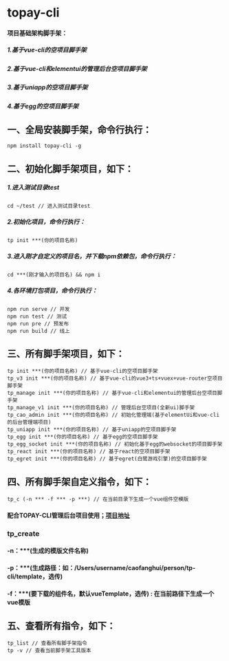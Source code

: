 # topay-cli
#### 项目基础架构脚手架：
##### 1.基于vue-cli的空项目脚手架
##### 2.基于vue-cli和elementui的管理后台空项目脚手架
##### 3.基于uniapp的空项目脚手架
##### 4.基于egg的空项目脚手架

## 一、全局安装脚手架，命令行执行：
~~~
npm install topay-cli -g
~~~

## 二、初始化脚手架项目，如下：
##### 1.进入测试目录test
~~~
cd ~/test // 进入测试目录test
~~~

##### 2.初始化项目，命令行执行：
~~~
tp init ***(你的项目名称)
~~~

##### 3.进入刚才自定义的项目名，并下载npm依赖包，命令行执行：
~~~
cd ***(刚才输入的项目名) && npm i
~~~

##### 4.各环境打包项目，命令行执行：
~~~
npm run serve // 开发
npm run test // 测试
npm run pre // 预发布
npm run build // 线上
~~~

## 三、所有脚手架项目，如下：
~~~
tp init ***(你的项目名称) // 基于vue-cli的空项目脚手架
tp_v3 init ***(你的项目名称) // 基于vue-cli的vue3+ts+vuex+vue-router空项目脚手架
tp_manage init ***(你的项目名称) // 基于vue-cli和elementui的管理后台空项目脚手架
tp_manage_v1 init ***(你的项目名称) // 管理后台空项目(全新ui)脚手架
tp_cao_admin init ***(你的项目名称) // 初始化管理端(基于elementUi和vue-cli的后台管理端项目)
tp_uniapp init ***(你的项目名称) // 基于uniapp的空项目脚手架
tp_egg init ***(你的项目名称) // 基于egg的空项目脚手架
tp_egg_socket init ***(你的项目名称) // 初始化基于egg的websocket的项目脚手架
tp_react init ***(你的项目名称) // 基于react的空项目脚手架
tp_egret init ***(你的项目名称) // 基于egret(白鹭游戏引擎)的空项目脚手架
~~~

## 四、所有脚手架自定义指令，如下：
~~~
tp_c (-n *** -f *** -p ***) // 在当前目录下生成一个vue组件空模版
~~~
#### 配合TOPAY-CLI管理后台项目使用；[项目地址](https://tpdoc.cn/topay_cli_manage/)

### tp_create 
#### -n：***(生成的模版文件名称) 
#### -p：***(生成路径：如：/Users/username/caofanghui/person/tp-cli/template，选传) 
#### -f：***(要下载的组件名，默认vueTemplate，选传) : 在当前路径下生成一个vue模版

## 五、查看所有指令，如下：
~~~
tp_list // 查看所有脚手架指令
tp -v // 查看当前脚手架工具版本
~~~



